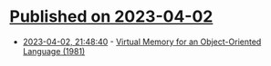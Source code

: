 # [Published on 2023-04-02](index.md)

* [2023-04-02, 21:48:40](https://lobste.rs/s/mrnfuw/virtual_memory_for_object_oriented) - [Virtual Memory for an Object-Oriented Language (1981)](https://web.archive.org/web/20050313060256/http://mosquitonet.stanford.edu/~eswierk/misc/kaehler81/)
